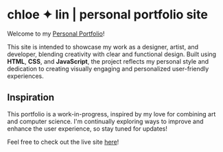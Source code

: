 # chloe ✦ lin | personal portfolio site
Welcome to my [Personal Portfolio](https://kalaoe.github.io)!

This site is intended to showcase my work as a designer, artist, and developer, blending creativity with clear and functional design. Built using **HTML**, **CSS**, and **JavaScript**, the project reflects my personal style and dedication to creating visually engaging and personalized user-friendly experiences.

## Inspiration
This portfolio is a work-in-progress, inspired by my love for combining art and computer science. I'm continually exploring ways to improve and enhance the user experience, so stay tuned for updates!

Feel free to check out the live site [here]((https://kalaoe.github.io))!